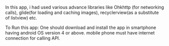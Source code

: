 In this app, i had used various advance libraries like Ohkhttp (for networking calls), glide(for loading and caching images),
recyclerview(as a substitute of listview) etc.

To Run this app:
One should download and install the app in smartphone having android OS version 4 or above.
mobile phone must have internet connection for calling API.
